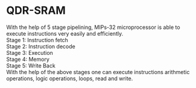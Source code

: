 # QDR-SRAM  
With the help of 5 stage pipelining, MIPs-32 microprocessor is able to execute instructions very easily and efficiently.   
Stage 1: Instruction fetch  
Stage 2: Instruction decode  
Stage 3: Execution  
Stage 4: Memory   
Stage 5: Write Back  
With the help of the above stages one can execute instructions arithmetic operations, logic operations, loops, read and write.  
